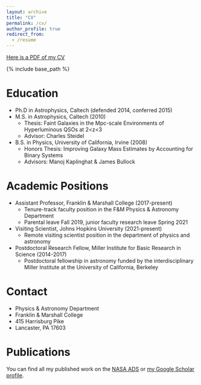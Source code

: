```yaml
---
layout: archive
title: "CV"
permalink: /cv/
author_profile: true
redirect_from:
  - /resume
---
```


[Here is a PDF of my CV](../files/trainorCV.pdf)


{% include base_path %}

Education
======
* Ph.D in Astrophysics, Caltech (defended 2014, conferred 2015)
* M.S. in Astrophysics, Caltech (2010)
  * Thesis: Faint Galaxies in the Mpc-scale Environments of Hyperluminous QSOs at 2<z<3
  * Advisor: Charles Steidel
* B.S. in Physics, University of California, Irvine (2008)
  * Honors Thesis: Improving Galaxy Mass Estimates by Accounting for Binary Systems
  * Advisors: Manoj Kaplinghat & James Bullock

Academic Positions
======
* Assistant Professor, Franklin & Marshall College (2017-present)
  * Tenure-track faculty position in the F&M Physics & Astronomy Department
  * Parental leave Fall 2019, junior faculty research leave Spring 2021
* Visiting Scientist, Johns Hopkins University (2021-present)
  * Remote visiting scientist position in the department of physics and astronomy
* Postdoctoral Research Fellow, Miller Institute for Basic Research in Science (2014-2017)
  * Postdoctoral fellowship in astronomy funded by the interdisciplinary Miller Institute at the University of California, Berkeley

Contact
======
* Physics & Astronomy Department
* Franklin & Marshall College
* 415 Harrisburg Pike
* Lancaster, PA 17603

Publications
======
You can find all my published work on the <a href="https://ui.adsabs.harvard.edu/search/q=author%3A%22Trainor%2C%20Ryan%22%20year%3A2006-&sort=date%20desc%2C%20bibcode%20desc&p_=0">NASA ADS</a> or <a href="{{author.googlescholar}}">my Google Scholar profile</a>.



<!--

  
Skills
======
* Skill 1
* Skill 2
  * Sub-skill 2.1
  * Sub-skill 2.2
  * Sub-skill 2.3
* Skill 3

Publications
======
  <ul>{% for post in site.publications %}
    {% include archive-single-cv.html %}
  {% endfor %}</ul>
  
Talks
======
  <ul>{% for post in site.talks %}
    {% include archive-single-talk-cv.html %}
  {% endfor %}</ul>
  
Teaching
======
  <ul>{% for post in site.teaching %}
    {% include archive-single-cv.html %}
  {% endfor %}</ul>
  
Service and leadership
======
* Currently signed in to 43 different slack teams
-->
